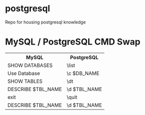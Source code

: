 # postgresql
Repo for housing postgresql knowledge

# MySQL / PostgreSQL CMD Swap

<table>
  <tr>
    <th>MySQL</th>
    <th>PostgreSQL</th>
  </tr>
  <tr>
    <td>SHOW DATABASES</td>
    <td>\list</td>
  </tr>
  <tr>
    <td>Use Database</td>
    <td>\c $DB_NAME</td>
  </tr>
  <tr>
    <td>SHOW TABLES</td>
    <td>\dt</td>
  </tr>
  <tr>
    <td>DESCRIBE $TBL_NAME</td>
    <td>\d $TBL_NAME</td>
  </tr>
  <tr>
    <td>exit</td>
    <td>\quit</td>
  </tr>
  <tr>
    <td>DESCRIBE $TBL_NAME</td>
    <td>\d $TBL_NAME</td>
  </tr>
</table>